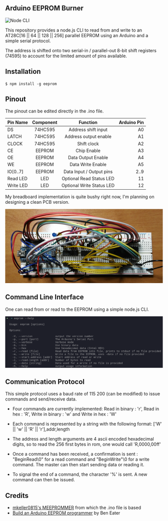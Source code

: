 ## Arduino EEPROM Burner

![Node CLI](res/cli-demo.gif)

This repository provides a node.js CLI to read from and write to an AT28C[16 || 64 || 128 || 256] parallel EEPROM using an Arduino and a simple serial protocol.

The address is shifted onto two serial-in / parallel-out 8-bit shift registers (74595) to account for the limited amount of pins available.

## Installation

```console
$ npm install -g eeprom
```

## Pinout

The pinout can be edited directly in the .ino file.

| Pin Name      | Component |   Function                | Arduino Pin |
| ------------- |:----------:|:-------------------------:| -----------:|
| DS            | 74HC595    | Address shift input       | A0          |
| LATCH         | 74HC595    | Address output enable     | A1          |
| CLOCK         | 74HC595    | Shift clock               | A2          |
| CE            | EEPROM     | Chip Enable               | A3          |
| OE            | EEPROM     | Data Output Enable        | A4          |
| WE            | EEPROM     | Data Write Enable         | A5          |
| IO[0..7]      | EEPROM     | Data Input / Output pins  | 2..9        |
| Read LED      | LED        | Optional Read Status LED  | 11          |
| Write LED     | LED        | Optional Write Status LED | 12          |

My breadboard implementation is quite bushy right now, I'm planning on designing a clean PCB version.

![BreadBoard circuit](res/breadboard-eeprom-burner.jpg)

## Command Line Interface

One can read from or read to the EEPROM using a simple node.js CLI.

![CLI Usage](res/cli-usage.png)

## Communication Protocol

This simple protocol uses a baud rate of 115 200 (can be modified) to issue commands and send/receive data.

- Four commands are currently implemented: Read in binary : 'r', Read in hex : 'R', Write in binary : 'w' and Write in hex : 'W'
- Each command is represented by a string with the following format: ['W' || 'w' || 'R' || 'r'],addr,length  
- The address and length arguments are 4 ascii encoded hexadecimal digits, so to read the 256 first bytes in rom, one would call 'R,0000,00ff'

- Once a command has been received, a confirmation is sent : "BeginRead\0" for a read command and "BeginWrite"\0 for a write command. The master can then start sending data or reading it.

- To signal the end of a command, the character '%' is sent. A new command can then be issued.

## Credits
- [mkeller0815's MEEPROMMER](https://github.com/mkeller0815/MEEPROMMER) from which the .ino file is based
- [Build an Arduino EEPROM programmer](https://www.youtube.com/watch?v=K88pgWhEb1M&feature=youtu.be) by Ben Eater
